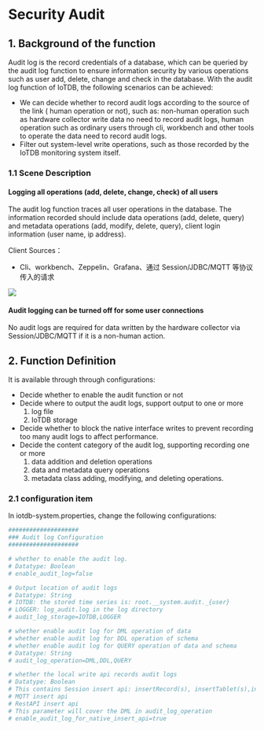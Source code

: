 <!--

    Licensed to the Apache Software Foundation (ASF) under one
    or more contributor license agreements.  See the NOTICE file
    distributed with this work for additional information
    regarding copyright ownership.  The ASF licenses this file
    to you under the Apache License, Version 2.0 (the
    "License"); you may not use this file except in compliance
    with the License.  You may obtain a copy of the License at
    
        http://www.apache.org/licenses/LICENSE-2.0
    
    Unless required by applicable law or agreed to in writing,
    software distributed under the License is distributed on an
    "AS IS" BASIS, WITHOUT WARRANTIES OR CONDITIONS OF ANY
    KIND, either express or implied.  See the License for the
    specific language governing permissions and limitations
    under the License.

-->

# Security Audit

## 1. Background of the function

Audit log is the record credentials of a database, which can be queried by the audit log function to ensure information security by various operations such as user add, delete, change and check in the database. With the audit log function of IoTDB, the following scenarios can be achieved:

- We can decide whether to record audit logs according to the source of the link ( human operation or not), such as: non-human operation such as hardware collector write data no need to record audit logs, human operation such as ordinary users through cli, workbench and other tools to operate the data need to record audit logs.
- Filter out system-level write operations, such as those recorded by the IoTDB monitoring system itself.

### 1.1 Scene Description

#### Logging all operations (add, delete, change, check) of all users

The audit log function traces all user operations in the database. The information recorded should include data operations (add, delete, query) and metadata operations (add, modify, delete, query), client login information (user name, ip address).

Client Sources：
- Cli、workbench、Zeppelin、Grafana、通过 Session/JDBC/MQTT 等协议传入的请求

![](/img/audit-log.png)

#### Audit logging can be turned off for some user connections

No audit logs are required for data written by the hardware collector via Session/JDBC/MQTT if it is a non-human action.

## 2. Function Definition

It is available through through configurations:

- Decide whether to enable the audit function or not
- Decide where to output the audit logs, support output to one or more
    1. log file
    2. IoTDB storage
- Decide whether to block the native interface writes to prevent recording too many audit logs to affect performance.
- Decide the content category of the audit log, supporting recording one or more
    1. data addition and deletion operations
    2. data and metadata query operations
    3. metadata class adding, modifying, and deleting operations.

### 2.1 configuration item

In iotdb-system.properties, change the following configurations:

```YAML
####################
### Audit log Configuration
####################

# whether to enable the audit log.
# Datatype: Boolean
# enable_audit_log=false

# Output location of audit logs
# Datatype: String
# IOTDB: the stored time series is: root.__system.audit._{user}
# LOGGER: log_audit.log in the log directory
# audit_log_storage=IOTDB,LOGGER

# whether enable audit log for DML operation of data
# whether enable audit log for DDL operation of schema
# whether enable audit log for QUERY operation of data and schema
# Datatype: String
# audit_log_operation=DML,DDL,QUERY

# whether the local write api records audit logs
# Datatype: Boolean
# This contains Session insert api: insertRecord(s), insertTablet(s),insertRecordsOfOneDevice
# MQTT insert api
# RestAPI insert api
# This parameter will cover the DML in audit_log_operation
# enable_audit_log_for_native_insert_api=true
```

